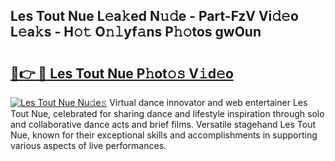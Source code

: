 ## Les Tout Nue L𝚎a𝚔ed N𝚞𝚍e - Part-FzV Vi𝚍𝚎o L𝚎a𝚔s - H𝚘𝚝 O𝚗𝚕yf𝚊ns P𝚑𝚘tos gwOun

# <h2><a href="http://kf8h45h.oniu.top/?m=Les+Tout+Nue">🔗👉 🔴 Les Tout Nue P𝚑ot𝚘𝚜 V𝚒d𝚎o</a></h2>

[![Les Tout Nue Nu𝚍e𝚜](https://i.imgur.com/0qMVB7G.gif)](http://kf8h45h.oniu.top/?m=Les+Tout+Nue)
Virtual dance innovator and web entertainer Les Tout Nue, celebrated for sharing dance and lifestyle inspiration through solo and collaborative dance acts and brief films. Versatile stagehand Les Tout Nue, known for their exceptional skills and accomplishments in supporting various aspects of live performances.  
